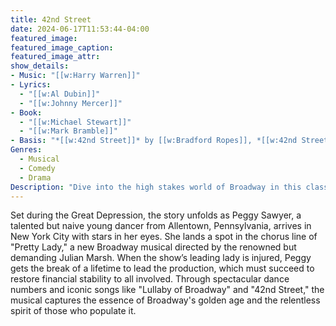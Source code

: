 ```yaml
---
title: 42nd Street
date: 2024-06-17T11:53:44-04:00
featured_image:
featured_image_caption: 
featured_image_attr:
show_details:
- Music: "[[w:Harry Warren]]"
- Lyrics: 
  - "[[w:Al Dubin]]"
  - "[[w:Johnny Mercer]]"
- Book: 
  - "[[w:Michael Stewart]]"
  - "[[w:Mark Bramble]]"
- Basis: "*[[w:42nd Street]]* by [[w:Bradford Ropes]], *[[w:42nd Street (film)|42nd Street]]* by [[w:Rian James]], James Seymour and Whitney Bolton"
Genres:
  - Musical
  - Comedy
  - Drama
Description: "Dive into the high stakes world of Broadway in this classic musical, where the dreams of chorus girl Peggy Sawyer become intertwined with the fate of a new Broadway show."
---
```

Set during the Great Depression, the story unfolds as Peggy Sawyer, a talented but naive young dancer from Allentown, Pennsylvania, arrives in New York City with stars in her eyes. She lands a spot in the chorus line of "Pretty Lady," a new Broadway musical directed by the renowned but demanding Julian Marsh. When the show’s leading lady is injured, Peggy gets the break of a lifetime to lead the production, which must succeed to restore financial stability to all involved. Through spectacular dance numbers and iconic songs like "Lullaby of Broadway" and "42nd Street," the musical captures the essence of Broadway's golden age and the relentless spirit of those who populate it.
